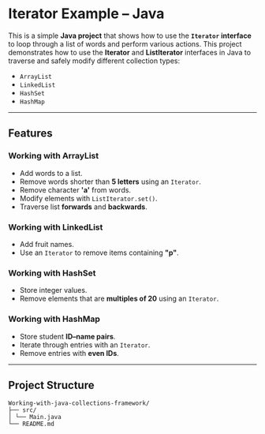 # Iterator Example – Java

This is a simple **Java project** that shows how to use the **`Iterator` interface** to loop through a list of words and perform various actions.
This project demonstrates how to use the **Iterator** and **ListIterator** interfaces in Java to traverse and safely modify different collection types:
- `ArrayList`
- `LinkedList`
- `HashSet`
- `HashMap`

---

## Features

### Working with ArrayList
- Add words to a list.
- Remove words shorter than **5 letters** using an `Iterator`.
- Remove character **'a'** from words.
- Modify elements with `ListIterator.set()`.
- Traverse list **forwards** and **backwards**.

### Working with LinkedList
- Add fruit names.
- Use an `Iterator` to remove items containing **"p"**.

### Working with HashSet
- Store integer values.
- Remove elements that are **multiples of 20** using an `Iterator`.

### Working with HashMap
- Store student **ID–name pairs**.
- Iterate through entries with an `Iterator`.
- Remove entries with **even IDs**.

---
## Project Structure
```text
Working-with-java-collections-framework/
├── src/
│ └── Main.java
└── README.md